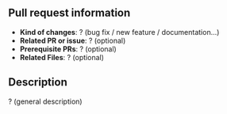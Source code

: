 <!--
Thank you for contributing to mbrl-traffic! 

Please make sure you keep the title of your pull request short and informative,
and that you fill in the following template accurately (don't forget to remove
the fields that you do not use and the example texts!). You can also add 
relevant labels in the right sidebar.
-->

## Pull request information

- **Kind of changes**: ? (bug fix / new feature / documentation...)
- **Related PR or issue**: ? (optional)
- **Prerequisite PRs**: ? (optional)
- **Related Files**: ? (optional)

## Description

<!-- Describe all the changes introduced in this PR; keep it short and informative -->
<!-- If it is a bug fix, describe what the bug was and how you fixed it -->

? (general description)
